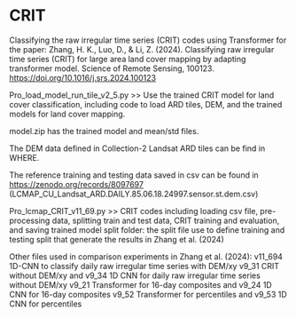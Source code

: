 # CRIT
Classifying the raw irregular time series (CRIT) codes using Transformer for the paper: 
Zhang, H. K., Luo, D., & Li, Z. (2024). Classifying raw irregular time series (CRIT) for large area land cover mapping by adapting transformer model. Science of Remote Sensing, 100123.
https://doi.org/10.1016/j.srs.2024.100123

Pro_load_model_run_tile_v2_5.py >> Use the trained CRIT model for land cover classification, including code to load ARD tiles, DEM, and the trained models for land cover mapping.

model.zip has the trained model and mean/std files. 

The DEM data defined in Collection-2 Landsat ARD tiles can be find in WHERE. 

The reference training and testing data saved in csv can be found in https://zenodo.org/records/8097697 (LCMAP_CU_Landsat_ARD.DAILY.85.06.18.24997.sensor.st.dem.csv)

Pro_lcmap_CRIT_v11_69.py  >> CRIT codes including loading csv file, pre-processing data, splitting train and test data, CRIT training and evaluation, and saving trained model
	split folder: the split file use to define training and testing split that generate the results in Zhang et al. (2024)


Other files used in comparison experiments in Zhang et al. (2024): 
	v11_694 1D-CNN to classify daily raw irregular time series with DEM/xy 
	v9_31 CRIT without DEM/xy and v9_34 1D CNN for daily raw irregular time series without DEM/xy 
	v9_21 Transformer for 16-day composites and v9_24 1D CNN for 16-day composites 
	v9_52 Transformer for percentiles and v9_53 1D CNN for percentiles
